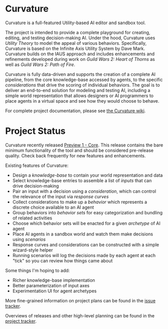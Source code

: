 # Curvature
Curvature is a full-featured Utility-based AI editor and sandbox tool.

The project is intended to provide a complete playground for creating, editing, and testing decision-making AI. Under the hood, Curvature uses *Utility Theory* to model the appeal of various behaviors. Specifically, Curvature is based on the Infinite Axis Utility System by Dave Mark. Curvature builds on the IAUS approach and includes enhancements and refinements developed during work on *Guild Wars 2: Heart of Thorns* as well as *Guild Wars 2: Path of Fire*.

Curvature is fully data-driven and supports the creation of a complete AI pipeline, from the core knowledge-base accessed by agents, to the specific *considerations* that drive the scoring of individual behaviors. The goal is to deliver an end-to-end solution for modeling and testing AI, including a simple world representation that allows designers or AI programmers to place agents in a virtual space and see how they would choose to behave.

For complete project documentation, please see [the Curvature wiki](https://github.com/apoch/curvature/wiki).

# Project Status
Curvature recently released [Preview 1 - Core](https://github.com/apoch/curvature/releases/tag/Preview1Core). This release contains the bare minimum functionality of the tool and should be considered pre-release quality. Check back frequently for new features and enhancements.

Existing features of Curvature:
 * Design a *knowledge-base* to contain your world representation and data
 * Select knowledge-base entries to assemble a list of *inputs* that can drive decision-making
 * Pair an input with a decision using a *consideration*, which can control the relevance of the input via *response curves*
 * Collect considerations to make up a *behavior* which represents a discrete choice available to an AI agent
 * Group behaviors into *behavior sets* for easy categorization and bundling of related activities
 * Choose which behavior sets will be enacted for a given *archetype* of AI agent
 * Place AI agents in a sandbox world and watch them make decisions using *scenarios*
 * Response curves and considerations can be constructed with a simple wizard-style helper
 * Running scenarios will log the decisions made by each agent at each "tick" so you can review how things came about

Some things I'm hoping to add:
 * Richer knowledge-base implementation
 * Better parameterization of input axes
 * Experimentation UI for agent archetypes
 
More fine-grained information on project plans can be found in the [issue tracker](https://github.com/apoch/curvature/issues).

Overviews of releases and other high-level planning can be found in the [project tracker](https://github.com/apoch/curvature/projects).
